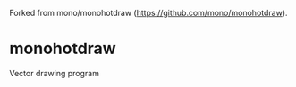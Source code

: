Forked from mono/monohotdraw (https://github.com/mono/monohotdraw).

# monohotdraw
Vector drawing program
